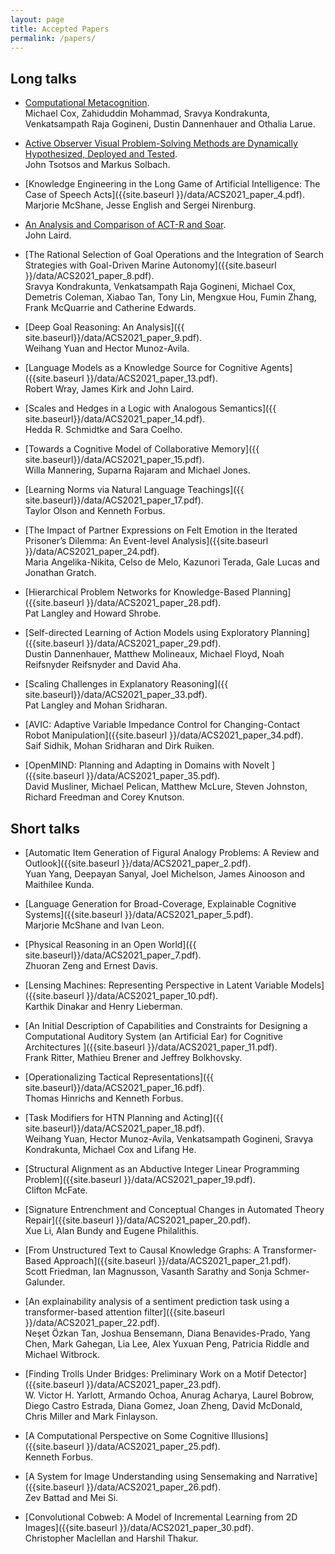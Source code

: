 ```yaml
---
layout: page
title: Accepted Papers
permalink: /papers/
---
```



## Long talks
- [Computational Metacognition]({{site.baseurl}}/data/ACS2021_paper_1.pdf).<br>
Michael Cox, Zahiduddin Mohammad, Sravya Kondrakunta, Venkatsampath Raja Gogineni, Dustin Dannenhauer and Othalia Larue.
  
- [Active Observer Visual Problem-Solving Methods are Dynamically Hypothesized, Deployed and Tested]({{site.baseurl}}/data/ACS2021_paper_3.pdf). <br>
  John Tsotsos and Markus Solbach.

- [Knowledge Engineering in the Long Game of Artificial Intelligence: The Case of Speech Acts]({{site.baseurl }}/data/ACS2021_paper_4.pdf).
<br>  Marjorie McShane, Jesse English and Sergei Nirenburg.

- [An Analysis and Comparison of ACT-R and Soar]({{site.baseurl}}/data/ACS2021_paper_6.pdf).
<br>John Laird.

- [The Rational Selection of Goal Operations and the Integration of Search Strategies with Goal-Driven Marine Autonomy]({{site.baseurl }}/data/ACS2021_paper_8.pdf).
<br>  Sravya Kondrakunta, Venkatsampath Raja Gogineni, Michael Cox, Demetris Coleman, Xiabao Tan, Tony Lin, Mengxue Hou, Fumin Zhang, Frank McQuarrie and Catherine Edwards.

- [Deep Goal Reasoning: An Analysis]({{ site.baseurl}}/data/ACS2021_paper_9.pdf).
<br>Weihang Yuan and Hector Munoz-Avila.

- [Language Models as a Knowledge Source for Cognitive Agents]({{site.baseurl }}/data/ACS2021_paper_13.pdf).
<br>Robert Wray, James Kirk and John Laird.

- [Scales and Hedges in a Logic with Analogous Semantics]({{ site.baseurl}}/data/ACS2021_paper_14.pdf).
<br>Hedda R. Schmidtke and Sara Coelho. 

- [Towards a Cognitive Model of Collaborative Memory]({{ site.baseurl}}/data/ACS2021_paper_15.pdf).
<br>Willa Mannering, Suparna Rajaram and Michael Jones. 

- [Learning Norms via Natural Language Teachings]({{ site.baseurl}}/data/ACS2021_paper_17.pdf).
<br>Taylor Olson and Kenneth Forbus. 

- [The Impact of Partner Expressions on Felt Emotion in the Iterated Prisoner’s Dilemma: An Event-level Analysis]({{site.baseurl }}/data/ACS2021_paper_24.pdf).
<br>  Maria Angelika-Nikita, Celso de Melo, Kazunori Terada, Gale Lucas and Jonathan Gratch. 

- [Hierarchical Problem Networks for Knowledge-Based Planning]({{site.baseurl }}/data/ACS2021_paper_28.pdf).
<br>Pat Langley and Howard Shrobe. 

- [Self-directed Learning of Action Models using Exploratory Planning]({{site.baseurl }}/data/ACS2021_paper_29.pdf).
<br>Dustin Dannenhauer, Matthew Molineaux, Michael Floyd, Noah Reifsnyder Reifsnyder and David Aha. 

- [Scaling Challenges in Explanatory Reasoning]({{ site.baseurl}}/data/ACS2021_paper_33.pdf).
<br>Pat Langley and Mohan Sridharan. 

- [AVIC: Adaptive Variable Impedance Control for Changing-Contact Robot Manipulation]({{site.baseurl }}/data/ACS2021_paper_34.pdf).
<br>  Saif Sidhik, Mohan Sridharan and Dirk Ruiken. 

- [OpenMIND: Planning and Adapting in Domains with Novelt ]({{site.baseurl }}/data/ACS2021_paper_35.pdf).
<br>David Musliner, Michael Pelican, Matthew McLure, Steven Johnston, Richard Freedman and Corey Knutson. 



## Short talks 
- [Automatic Item Generation of Figural Analogy Problems: A Review and Outlook]({{site.baseurl }}/data/ACS2021_paper_2.pdf).
<br>  Yuan Yang, Deepayan Sanyal, Joel Michelson, James Ainooson and Maithilee Kunda. 

- [Language Generation for Broad-Coverage, Explainable Cognitive Systems]({{site.baseurl }}/data/ACS2021_paper_5.pdf).
<br>  Marjorie McShane and Ivan Leon. 

- [Physical Reasoning in an Open World]({{ site.baseurl}}/data/ACS2021_paper_7.pdf).
<br>Zhuoran Zeng and Ernest Davis. 

- [Lensing Machines: Representing Perspective in Latent Variable Models]({{site.baseurl }}/data/ACS2021_paper_10.pdf).
<br>  Karthik Dinakar and Henry Lieberman. 

- [An Initial Description of Capabilities and Constraints for Designing a Computational Auditory System (an Artificial Ear) for Cognitive Architectures ]({{site.baseurl }}/data/ACS2021_paper_11.pdf).
<br>  Frank Ritter, Mathieu Brener and Jeffrey Bolkhovsky. 

- [Operationalizing Tactical Representations]({{ site.baseurl}}/data/ACS2021_paper_16.pdf).
<br>Thomas Hinrichs and Kenneth Forbus. 

- [Task Modifiers for HTN Planning and Acting]({{ site.baseurl}}/data/ACS2021_paper_18.pdf).
<br>Weihang Yuan, Hector Munoz-Avila, Venkatsampath Gogineni, Sravya Kondrakunta, Michael Cox and Lifang He. 

- [Structural Alignment as an Abductive Integer Linear Programming Problem]({{site.baseurl }}/data/ACS2021_paper_19.pdf).
<br>  Clifton McFate. 

- [Signature Entrenchment and Conceptual Changes in Automated Theory Repair]({{site.baseurl }}/data/ACS2021_paper_20.pdf).
<br>  Xue Li, Alan Bundy and Eugene Philalithis. 

- [From Unstructured Text to Causal Knowledge Graphs: A Transformer-Based Approach]({{site.baseurl }}/data/ACS2021_paper_21.pdf).
<br>  Scott Friedman, Ian Magnusson, Vasanth Sarathy and Sonja Schmer-Galunder. 

- [An explainability analysis of a sentiment prediction task using a transformer-based attention filter]({{site.baseurl }}/data/ACS2021_paper_22.pdf).
<br>  Neşet Özkan Tan, Joshua Bensemann, Diana Benavides-Prado, Yang Chen, Mark Gahegan, Lia Lee, Alex Yuxuan Peng, Patricia Riddle and Michael Witbrock. 

- [Finding Trolls Under Bridges: Preliminary Work on a Motif Detector]({{site.baseurl }}/data/ACS2021_paper_23.pdf).
<br>W. Victor H. Yarlott, Armando Ochoa, Anurag Acharya, Laurel Bobrow, Diego Castro Estrada, Diana Gomez, Joan Zheng, David McDonald, Chris Miller and Mark Finlayson. 

- [A Computational Perspective on Some Cognitive Illusions]({{site.baseurl }}/data/ACS2021_paper_25.pdf).
<br>Kenneth Forbus. 

- [A System for Image Understanding using Sensemaking and Narrative]({{site.baseurl }}/data/ACS2021_paper_26.pdf).
<br>Zev Battad and Mei Si. 

- [Convolutional Cobweb: A Model of Incremental Learning from 2D Images]({{site.baseurl }}/data/ACS2021_paper_30.pdf).
<br>  Christopher Maclellan and Harshil Thakur. 





